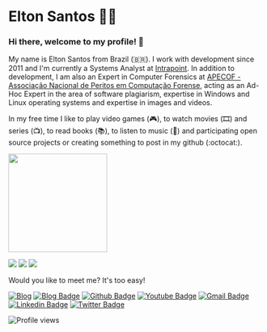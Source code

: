 # Elton Santos 👨‍💻

### Hi there, welcome to my profile! 👋

My name is Elton Santos from Brazil (🇧🇷). I work with development since 2011 and I'm currently a Systems Analyst at [Intrapoint](https://www.intrapoint.com/). In addition to development, I am also an Expert in Computer Forensics at [APECOF - Associação Nacional de Peritos em Computação Forense](https://www.apecof.org.br/), acting as an Ad-Hoc Expert in the area of software plagiarism, expertise in Windows and Linux operating systems and expertise in images and videos.

In my free time I like to play video games (🎮), to watch movies (🎞️) and series (📺), to read books (📚), to listen to music (🎵) and participating open source projects or creating something to post in my github (:octocat:).

<!-- <div>
  <img height="180em" src="https://github-readme-stats.vercel.app/api?username=eltonsantos&show_icons=true&theme=algolia&count_private=true"/>
  <img height="180em" src="https://github-readme-stats.vercel.app/api/top-langs/?username=eltonsantos&layout=compact&langs_count=6&theme=algolia"/>
<div> -->



<div>
  <img height="195em" src="https://github-profile-summary-cards.vercel.app/api/cards/profile-details?username=eltonsantos&theme=algolia" />
</div>

<!-- <div>
  <img height="199em" src="http://github-profile-summary-cards.vercel.app/api/cards/stats?username=eltonsantos&theme=algolia"/>
  <img height="199em" src="http://github-profile-summary-cards.vercel.app/api/cards/productive-time?username=eltonsantos&theme=algolia&utcOffset=8"/>
<div> -->

![](https://github-readme-streak-stats.herokuapp.com?user=eltonsantos&theme=algolia&hide_border=true&border_radius=0&card_width=682)
![](https://github-profile-summary-cards.vercel.app/api/cards/repos-per-language?username=eltonsantos&theme=algolia)
![](https://github-profile-summary-cards.vercel.app/api/cards/most-commit-language?username=eltonsantos&theme=algolia)  
  
Would you like to meet me? It's too easy!

[![Blog](https://img.shields.io/website?down_color=red&down_message=DOWN&label=ELTONMELOSANTOS.com.br&style=flat-square&up_color=green&up_message=UP&url=https%3A%2F%2Feltonmelosantos.com.br)](https://eltonmelosantos.com.br)
[![Blog Badge](https://img.shields.io/badge/Blog-eltonsantos-black?style=flat-square)](https://eltonsantos.github.io)
[![Github Badge](https://img.shields.io/badge/-Github-000?style=flat-square&logo=Github&logoColor=white&link=https://github.com/eltonsantos)](https://github.com/eltonsantos)
[![Youtube Badge](https://img.shields.io/badge/-Youtube-FF0000?style=flat-square&labelColor=FF0000&logo=youtube&logoColor=white&link=https://www.youtube.com/c/EltonSantos_oficial)](https://www.youtube.com/c/EltonSantos_oficial)
[![Gmail Badge](https://img.shields.io/badge/-Gmail-c14438?style=flat-square&logo=Gmail&logoColor=white&link=mailto:elton.melo.santos@gmail.com)](mailto:elton.melo.santos@gmail.com)
[![Linkedin Badge](https://img.shields.io/badge/-LinkedIn-blue?style=flat-square&logo=Linkedin&logoColor=white&link=https://www.linkedin.com/in/eltonmelosantos/)](https://www.linkedin.com/in/eltonmelosantos/)
[![Twitter Badge](https://img.shields.io/badge/-Twitter-1A91DA?style=flat-square&logo=Twitter&logoColor=white&link=https://twitter.com/eltin182)](https://twitter.com/eltin182)
<p align="left"> <img src="https://komarev.com/ghpvc/?username=eltonsantos&color=green&style=flat-square" alt="Profile views" /> </p>

<!--
More stats? Sure!
**eltonsantos/eltonsantos** is a ✨ _special_ ✨ repository because its `README.md` (this file) appears on your GitHub profile.

Here are some ideas to get you started:

- 🔭 I’m currently working on ...
- 🌱 I’m currently learning ...
- 👯 I’m looking to collaborate on ...
- 🤔 I’m looking for help with ...
- 💬 Ask me about ...
- 📫 How to reach me: ...
- 😄 Pronouns: ...
- ⚡ Fun fact: ...
-->
